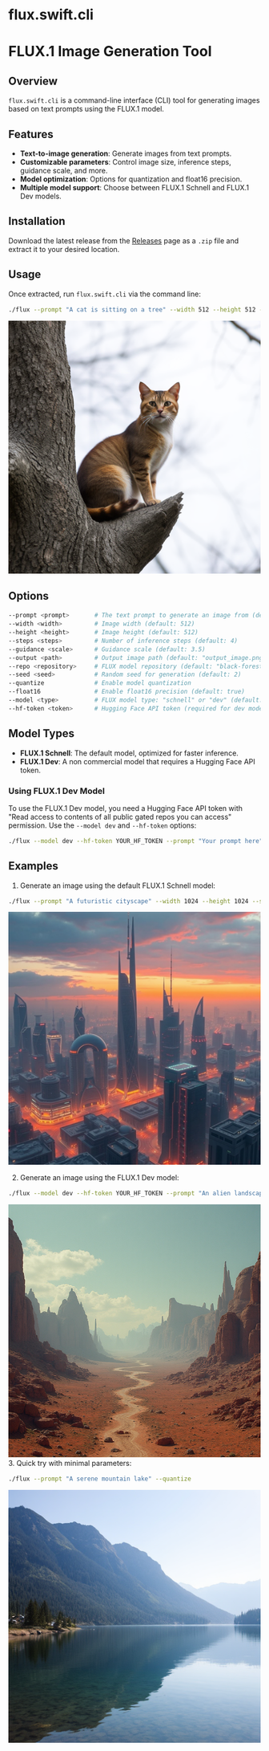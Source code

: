 # flux.swift.cli

# FLUX.1 Image Generation Tool

## Overview

`flux.swift.cli` is a command-line interface (CLI) tool for generating images based on text prompts using the FLUX.1 model.

## Features

- **Text-to-image generation**: Generate images from text prompts.
- **Customizable parameters**: Control image size, inference steps, guidance scale, and more.
- **Model optimization**: Options for quantization and float16 precision.
- **Multiple model support**: Choose between FLUX.1 Schnell and FLUX.1 Dev models.

## Installation

Download the latest release from the [Releases](https://github.com/mzbac/flux.swift.cli/releases/tag/0.0.1) page as a `.zip` file and extract it to your desired location.

## Usage

Once extracted, run `flux.swift.cli` via the command line:

```bash
./flux --prompt "A cat is sitting on a tree" --width 512 --height 512 --steps 4 --guidance 3.5 --output output_image.png --quantize
```
![Cat on a tree](images/cat_on_tree.png)

## Options

```bash
--prompt <prompt>       # The text prompt to generate an image from (default: "A cat is sitting on a tree")
--width <width>         # Image width (default: 512)
--height <height>       # Image height (default: 512)
--steps <steps>         # Number of inference steps (default: 4)
--guidance <scale>      # Guidance scale (default: 3.5)
--output <path>         # Output image path (default: "output_image.png")
--repo <repository>     # FLUX model repository (default: "black-forest-labs/FLUX.1-schnell")
--seed <seed>           # Random seed for generation (default: 2)
--quantize              # Enable model quantization
--float16               # Enable float16 precision (default: true)
--model <type>          # FLUX model type: "schnell" or "dev" (default: "schnell")
--hf-token <token>      # Hugging Face API token (required for dev model)
```

## Model Types

- **FLUX.1 Schnell**: The default model, optimized for faster inference.
- **FLUX.1 Dev**: A non commercial model that requires a Hugging Face API token.

### Using FLUX.1 Dev Model

To use the FLUX.1 Dev model, you need a Hugging Face API token with "Read access to contents of all public gated repos you can access" permission. Use the `--model dev` and `--hf-token` options:

```bash
./flux --model dev --hf-token YOUR_HF_TOKEN --prompt "Your prompt here"
```

## Examples

1. Generate an image using the default FLUX.1 Schnell model:

```bash
./flux --prompt "A futuristic cityscape" --width 1024 --height 1024 --steps 10 --guidance 5.0 --output futuristic_city.png --quantize
```
![Futuristic cityscape](images/futuristic_city.png)

2. Generate an image using the FLUX.1 Dev model:

```bash
./flux --model dev --hf-token YOUR_HF_TOKEN --prompt "An alien landscape" --width 768 --height 768 --steps 20 --guidance 5.0 --output alien_landscape.png --quantize
```
![Alien landscape](images/alien_landscape.png)
3. Quick try with minimal parameters:

```bash
./flux --prompt "A serene mountain lake" --quantize
```
![Serene mountain lake](images/serene_mountain_lake.png)

